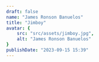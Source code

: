 ```yaml
---
draft: false
name: "James Ronson Banuelos"
title: "Jimboy"
avatar: {
    src: "src/assets/jimboy.jpg",
    alt: "James Ronson Banuelos"
}
publishDate: "2023-09-15 15:39"
---
```

